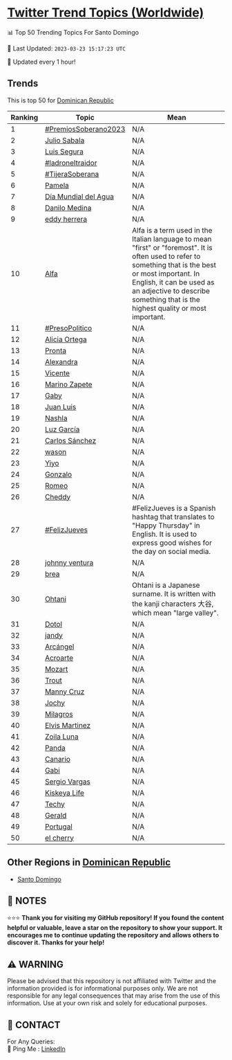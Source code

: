 [Twitter Trend Topics (Worldwide)](https://github.com/ErcinDedeoglu/Twitter-Trend-Topics)
==========


📊 Top 50 Trending Topics For Santo Domingo

📆 Last Updated: `2023-03-23 15:17:23 UTC`

🔧 Updated every 1 hour!


## Trends

This is top 50 for [Dominican Republic](</Dominican Republic>)

| Ranking | Topic | Mean |
| ------- | ------------ | ------------ |
| 1 | [#PremiosSoberano2023](http://twitter.com/search?q=%23PremiosSoberano2023) | N/A |
| 2 | [Julio Sabala](http://twitter.com/search?q=Julio+Sabala) | N/A |
| 3 | [Luis Segura](http://twitter.com/search?q=Luis+Segura) | N/A |
| 4 | [#ladroneltraidor](http://twitter.com/search?q=%23ladroneltraidor) | N/A |
| 5 | [#TijeraSoberana](http://twitter.com/search?q=%23TijeraSoberana) | N/A |
| 6 | [Pamela](http://twitter.com/search?q=Pamela) | N/A |
| 7 | [Día Mundial del Agua](http://twitter.com/search?q=D%c3%ada+Mundial+del+Agua) | N/A |
| 8 | [Danilo Medina](http://twitter.com/search?q=Danilo+Medina) | N/A |
| 9 | [eddy herrera](http://twitter.com/search?q=eddy+herrera) | N/A |
| 10 | [Alfa](http://twitter.com/search?q=Alfa) | Alfa is a term used in the Italian language to mean "first" or "foremost". It is often used to refer to something that is the best or most important. In English, it can be used as an adjective to describe something that is the highest quality or most important. |
| 11 | [#PresoPolitico](http://twitter.com/search?q=%23PresoPolitico) | N/A |
| 12 | [Alicia Ortega](http://twitter.com/search?q=Alicia+Ortega) | N/A |
| 13 | [Pronta](http://twitter.com/search?q=Pronta) | N/A |
| 14 | [Alexandra](http://twitter.com/search?q=Alexandra) | N/A |
| 15 | [Vicente](http://twitter.com/search?q=Vicente) | N/A |
| 16 | [Marino Zapete](http://twitter.com/search?q=Marino+Zapete) | N/A |
| 17 | [Gaby](http://twitter.com/search?q=Gaby) | N/A |
| 18 | [Juan Luis](http://twitter.com/search?q=Juan+Luis) | N/A |
| 19 | [Nashla](http://twitter.com/search?q=Nashla) | N/A |
| 20 | [Luz García](http://twitter.com/search?q=Luz+Garc%c3%ada) | N/A |
| 21 | [Carlos Sánchez](http://twitter.com/search?q=Carlos+S%c3%a1nchez) | N/A |
| 22 | [wason](http://twitter.com/search?q=wason) | N/A |
| 23 | [Yiyo](http://twitter.com/search?q=Yiyo) | N/A |
| 24 | [Gonzalo](http://twitter.com/search?q=Gonzalo) | N/A |
| 25 | [Romeo](http://twitter.com/search?q=Romeo) | N/A |
| 26 | [Cheddy](http://twitter.com/search?q=Cheddy) | N/A |
| 27 | [#FelizJueves](http://twitter.com/search?q=%23FelizJueves) | #FelizJueves is a Spanish hashtag that translates to "Happy Thursday" in English. It is used to express good wishes for the day on social media. |
| 28 | [johnny ventura](http://twitter.com/search?q=johnny+ventura) | N/A |
| 29 | [brea](http://twitter.com/search?q=brea) | N/A |
| 30 | [Ohtani](http://twitter.com/search?q=Ohtani) | Ohtani is a Japanese surname. It is written with the kanji characters 大谷, which mean "large valley". |
| 31 | [Dotol](http://twitter.com/search?q=Dotol) | N/A |
| 32 | [jandy](http://twitter.com/search?q=jandy) | N/A |
| 33 | [Arcángel](http://twitter.com/search?q=Arc%c3%a1ngel) | N/A |
| 34 | [Acroarte](http://twitter.com/search?q=Acroarte) | N/A |
| 35 | [Mozart](http://twitter.com/search?q=Mozart) | N/A |
| 36 | [Trout](http://twitter.com/search?q=Trout) | N/A |
| 37 | [Manny Cruz](http://twitter.com/search?q=Manny+Cruz) | N/A |
| 38 | [Jochy](http://twitter.com/search?q=Jochy) | N/A |
| 39 | [Milagros](http://twitter.com/search?q=Milagros) | N/A |
| 40 | [Elvis Martinez](http://twitter.com/search?q=Elvis+Martinez) | N/A |
| 41 | [Zoila Luna](http://twitter.com/search?q=Zoila+Luna) | N/A |
| 42 | [Panda](http://twitter.com/search?q=Panda) | N/A |
| 43 | [Canario](http://twitter.com/search?q=Canario) | N/A |
| 44 | [Gabi](http://twitter.com/search?q=Gabi) | N/A |
| 45 | [Sergio Vargas](http://twitter.com/search?q=Sergio+Vargas) | N/A |
| 46 | [Kiskeya Life](http://twitter.com/search?q=Kiskeya+Life) | N/A |
| 47 | [Techy](http://twitter.com/search?q=Techy) | N/A |
| 48 | [Gerald](http://twitter.com/search?q=Gerald) | N/A |
| 49 | [Portugal](http://twitter.com/search?q=Portugal) | N/A |
| 50 | [el cherry](http://twitter.com/search?q=el+cherry) | N/A |



## Other Regions in [Dominican Republic](</Dominican Republic>)

* [Santo Domingo](</Dominican Republic/Santo Domingo.md>)



## 📝 NOTES

⭐⭐⭐ **Thank you for visiting my GitHub repository! If you found the content helpful or valuable, leave a star on the repository to show your support. It encourages me to continue updating the repository and allows others to discover it. Thanks for your help!**


## ⚠️ WARNING

Please be advised that this repository is not affiliated with Twitter and the information provided is for informational purposes only. We are not responsible for any legal consequences that may arise from the use of this information. Use at your own risk and solely for educational purposes.


## 📨 CONTACT

 For Any Queries:  
            🏓 Ping Me : [LinkedIn](https://www.linkedin.com/in/ercindedeoglu/)
